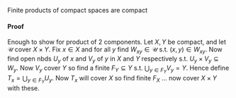 Finite products of compact spaces are compact
#### Proof
Enough to show for product of 2 components. Let $X,Y$ be compact, and let $\mathcal U$ cover $X\times Y$. Fix $x\in X$ and for all $y$ find $W_{xy}\in \mathcal U$ s.t. $(x,y)\in W_{xy}$. Now find open nbds $U_y$ of $x$ and $V_y$ of $y$ in $X$ and $Y$ respectively s.t. $U_y\times V_y\subseteq W_y$. Now $V_y$ cover $Y$ so find a finite $F_Y\subseteq Y$ s.t. $\bigcup_{y\in F_Y} V_y=Y$. Hence define $T_x=\bigcup_{y\in F_Y} U_y$.
Now $T_x$ will cover $X$ so find finite $F_X$ ... now cover $X\times Y$ with these. 